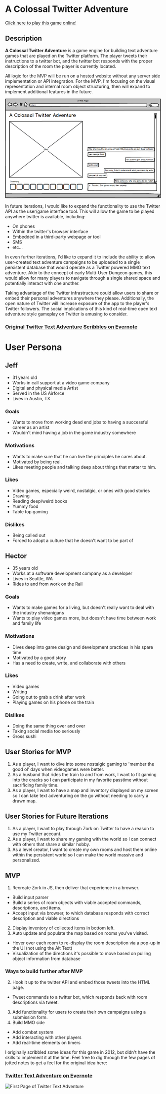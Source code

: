 # A Colossal Twitter Adventure

[Click here to play this game online!](https://wscottsh.github.io/twitter-text-adventure/)

## Description

__A Colossal Twitter Adventure__ is a game engine for building text adventure games that are played on the Twitter platform. The player tweets their instructions to a twitter bot, and the twitter bot responds with the proper description of the room the player is currently located.

All logic for the MVP will be run on a hosted website without any server side implementation or API integration. For the MVP, I'm focusing on the visual representation and internal room object structuring, then will expand to implement additional features in the future.

![Mockup](acta-mockup.png)

In future iterations, I would like to expand the functionality to use the Twitter API as the user/game interface tool. This will allow the game to be played anywhere twitter is available, including:
- On phones
- Within the twitter's browser interface
- Embedded in a third-party webpage or tool
- SMS
- etc...

In even further iterations, I'd like to expand it to include the ability to allow user-created text adventure campaigns to be uploaded to a single persistent database that would operate as a Twitter powered MMO text adventure. Akin to the concept of early Multi-User Dungeon games, this would allow for many players to navigate through a single shared space and potentially interact with one another.

Taking advantage of the Twitter infrastructure could allow users to share or embed their personal adventures anywhere they please. Additionally, the open nature of Twitter will increase exposure of the app to the player's Twitter followers. The social implications of this kind of real-time open text adventure style gameplay on Twitter is amusing to consider.

### [Original Twitter Text Adventure Scribbles on Evernote](https://www.evernote.com/shard/s23/sh/66d95a0b-6a96-445a-b115-b7ddd46d113f/0448409f567394fdff292976fde3726b)

# User Persona

## Jeff

- 31 years old
- Works in call support at a video game company
- Digital and physical media Artist
- Served in the US Airforce
- Lives in Austin, TX

### Goals

- Wants to move from working dead end jobs to having a successful career as an artist
- Wouldn't mind having a job in the game industry somewhere

### Motivations

- Wants to make sure that he can live the principles he cares about.
- Motivated by being real.
- Likes meeting people and talking deep about things that matter to him.

### Likes

- Video games, especially weird, nostalgic, or ones with good stories
- Drawing
- Reading deep/weird books
- Yummy food
- Table top gaming

### Dislikes

- Being called out
- Forced to adopt a culture that he doesn't want to be part of


## Hector

- 35 years old
- Works at a software development company as a developer
- Lives in Seattle, WA
- Rides to and from work on the Rail

### Goals

- Wants to make games for a living, but doesn't really want to deal with the industry shenanigans
- Wants to play video games more, but doesn't have time between work and family life

### Motivations

- Dives deep into game design and development practices in his spare time
- Motivated by a good story
- Has a need to create, write, and collaborate with others

### Likes

- Video games
- Writing
- Going out to grab a drink after work
- Playing games on his phone on the train

### Dislikes

- Doing the same thing over and over
- Taking social media too seriously
- Gross sushi


## User Stories for MVP

1. As a player, I want to dive into some nostalgic gaming to 'member the good ol' days when videogames were better.
1. As a husband that rides the train to and from work, I want to fit gaming into the cracks so I can participate in my favorite passtime without sacrificing family time.
1. As a player, I want to have a map and inventory displayed on my screen so I can take text adventuring on the go without needing to carry a drawn map.

## User Stories for Future Iterations

1. As a player, I want to play through Zork on Twitter to have a reason to use my Twitter account.
1. As a player, I want to share my gaming with the world so I can connect with others that share a similar hobby.
1. As a level creator, I want to create my own rooms and host them online within the persistent world so I can make the world massive and personalized.


## MVP

1. Recreate Zork in JS, then deliver that experience in a browser.
  - Build input parser
  - Build a series of room objects with viable accepted commands, descriptions, and items.
  - Accept input via browser, to which database responds with correct description and viable directions
2. Display inventory of collected items in bottom left.
3. Auto update and populate the map based on rooms you've visited.
  - Hover over each room to re-display the room description via a pop-up in the UI (not using the Alt Text)
  - Visualization of the directions it's possible to move based on pulling object information from database

### Ways to build further after MVP

2. Hook it up to the twitter API and embed those tweets into the HTML page.
  - Tweet commands to a twitter bot, which responds back with room descriptions via tweet.
3. Add functionality for users to create their own campaigns using a submission form.
5. Build MMO side
  - Add combat system
  - Add interacting with other players
  - Add real-time elements on timers

I originally scribbled some ideas for this game in 2012, but didn't have the skills to implement it at the time. Feel free to dig through the few pages of jotted notes to get a feel for the original idea here:

### [Twitter Text Adventure on Evernote](https://www.evernote.com/shard/s23/sh/66d95a0b-6a96-445a-b115-b7ddd46d113f/0448409f567394fdff292976fde3726b)
![First Page of Twitter Text Adventure](https://www.evernote.com/shard/s23/sh/66d95a0b-6a96-445a-b115-b7ddd46d113f/0448409f567394fdff292976fde3726b/res/9335dfc9-6084-4baa-87d7-7a1bf733e9b8/ScanSnap0056.jpg?resizeSmall&width=832)

